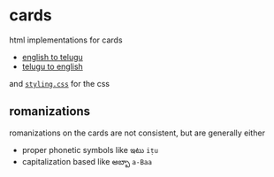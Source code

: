 # cards
html implementations for cards
- [english to telugu](/cards/english_to_telugu.html)
- [telugu to english](/cards/telugu_to_english.html)

and [`styling.css`](/cards/styling.css) for the css

## romanizations
romanizations on the cards are not consistent, but are generally either
- proper phonetic symbols like ఇటు `iṭu`
- capitalization based like అబ్బా `a-Baa`
